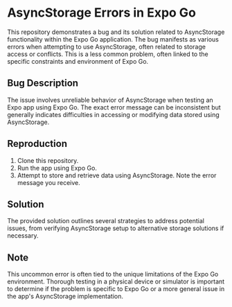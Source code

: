 # AsyncStorage Errors in Expo Go

This repository demonstrates a bug and its solution related to AsyncStorage functionality within the Expo Go application.  The bug manifests as various errors when attempting to use AsyncStorage, often related to storage access or conflicts.  This is a less common problem, often linked to the specific constraints and environment of Expo Go.

## Bug Description

The issue involves unreliable behavior of AsyncStorage when testing an Expo app using Expo Go. The exact error message can be inconsistent but generally indicates difficulties in accessing or modifying data stored using AsyncStorage.

## Reproduction

1. Clone this repository.
2. Run the app using Expo Go.
3. Attempt to store and retrieve data using AsyncStorage. Note the error message you receive.

## Solution

The provided solution outlines several strategies to address potential issues, from verifying AsyncStorage setup to alternative storage solutions if necessary.

## Note

This uncommon error is often tied to the unique limitations of the Expo Go environment. Thorough testing in a physical device or simulator is important to determine if the problem is specific to Expo Go or a more general issue in the app's AsyncStorage implementation.